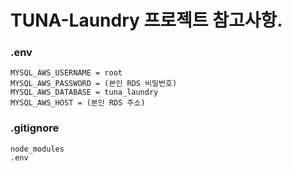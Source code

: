# TUNA-Laundry 프로젝트 참고사항.

### .env
```
MYSQL_AWS_USERNAME = root
MYSQL_AWS_PASSWORD = (본인 RDS 비밀번호)
MYSQL_AWS_DATABASE = tuna_laundry
MYSQL_AWS_HOST = (본인 RDS 주소)
```

### .gitignore
```
node_modules
.env
```